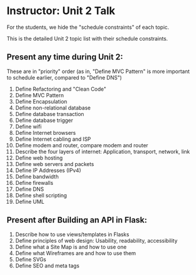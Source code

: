 # Instructor: Unit 2 Talk

For the students, we hide the "schedule constraints" of each topic.

This is the detailed Unit 2 topic list with their schedule constraints.

## Present any time during Unit 2:

These are in "priority" order (as in, "Define MVC Pattern" is more important to schedule earlier, compared to "Define DNS")

1. Define Refactoring and "Clean Code"
1. Define MVC Pattern
1. Define Encapsulation
1. Define non-relational database
1. Define database transaction
1. Define database trigger
1. Define wifi
1. Define Internet browsers
1. Define Internet cabling and ISP
1. Define modem and router, compare modem and router
1. Describe the four layers of internet: Application, transport, network, link
1. Define web hosting
1. Define web servers and packets
1. Define IP Addresses (IPv4)
1. Define bandwidth
1. Define firewalls
1. Define DNS
1. Define shell scripting
1. Define UML

## Present after Building an API in Flask:

1. Describe how to use views/templates in Flasks
1. Define principles of web design: Usability, readability, accessibility
1. Define what a Site Map is and how to use one
1. Define what Wireframes are and how to use them
1. Define SVGs
1. Define SEO and meta tags
